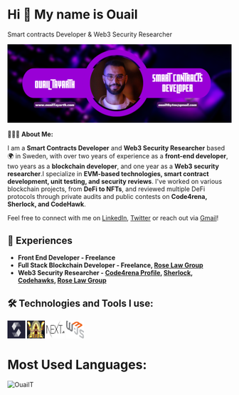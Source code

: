<h1>Hi 👋 My name is Ouail</h1>

Smart contracts Developer & Web3 Security Researcher

<img alt="Ouail Tayarth" src="./src/smart-banner.png">

👨🏻‍💻 **About Me:**

I am a **Smart Contracts Developer** and **Web3 Security Researcher** based 🌍 in Sweden, with over two years of experience as a **front-end developer**, two years as a **blockchain developer**, and one year as a **Web3 security researcher**.I specialize in **EVM-based technologies, smart contract development, unit testing, and security reviews**. I've worked on various blockchain projects, from **DeFi to NFTs**, and reviewed multiple DeFi protocols through private audits and public contests on **Code4rena, Sherlock, and CodeHawk**.

Feel free to connect with me on [LinkedIn](https://www.linkedin.com/in/tayarthouail/), [Twitter](https://twitter.com/Bjorn_Bug) or reach out via [Gmail](mailto:ouailtbytes@gmail.com)!

## 💼 Experiences

- **Front End Developer - Freelance**
- **Full Stack Blockchain Developer - Freelance, [Rose Law Group](https://www.roselawgroup.com/)**
- **Web3 Security Researcher - [Code4rena Profile](https://code4rena.com/@Bjorn_bug), [Sherlock](https://audits.sherlock.xyz/), [Codehawks](https://www.codehawks.com/), [Rose Law Group](https://www.roselawgroup.com/)**

## 🛠️ Technologies and Tools I use:

<p align="left">
<img src="./src/solidity-logo.png" alt="solidity" width="40" height="40"/>
<img src="./src/foundry-logo.png" alt="foundry" width="40" height="40"/>
<img src="./src/next-logo.png" alt="typescript" width="40" height="40"/>
<img src="./src/web3js-logo.png" alt="javascript" width="40" height="40"/>
</p>

# Most Used Languages:

<p><img width="50%" height="40%" src="https://github-readme-stats.vercel.app/api/top-langs?username=OuailT&theme=neon&hide_border=true&show_icons=true&locale=en&layout=compact" alt="OuailT" /></p>
